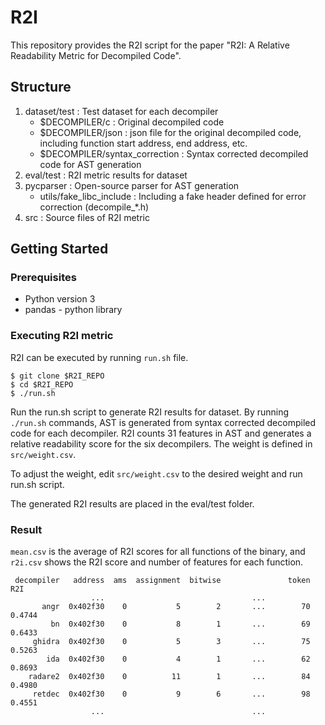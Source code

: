 # R2I
This repository provides the R2I script for the paper "R2I: A Relative Readability Metric for Decompiled Code".

## Structure
1. dataset/test : Test dataset for each decompiler
    * $DECOMPILER/c : Original decompiled code
    * $DECOMPILER/json : json file for the original decompiled code, including function start address, end address, etc.
    * $DECOMPILER/syntax_correction : Syntax corrected decompiled code for AST generation
2. eval/test : R2I metric results for dataset
3. pycparser : Open-source parser for AST generation
    * utils/fake_libc_include : Including a fake header defined for error correction (decompile_*.h)
4. src : Source files of R2I metric

## Getting Started
### Prerequisites
* Python version 3
* pandas - python library
### Executing R2I metric
R2I can be executed by running `run.sh` file.
```
$ git clone $R2I_REPO
$ cd $R2I_REPO
$ ./run.sh
```
Run the run.sh script to generate R2I results for dataset. By running `./run.sh` commands, AST is generated from syntax corrected decompiled code for each decompiler. R2I counts 31 features in AST and generates a relative readability score for the six decompilers. The weight is defined in `src/weight.csv`.

To adjust the weight, edit `src/weight.csv` to the desired weight and run run.sh script.

The generated R2I results are placed in the eval/test folder.

### Result
`mean.csv` is the average of R2I scores for all functions of the binary, and `r2i.csv` shows the R2I score and number of features for each function.
```
 decompiler   address  ams  assignment  bitwise               token        R2I
                  ...                                 ...
       angr  0x402f30    0           5        2       ...        70     0.4744
         bn  0x402f30    0           8        1       ...        69     0.6433
     ghidra  0x402f30    0           5        3       ...        75     0.5263 
        ida  0x402f30    0           4        1       ...        62     0.8693
    radare2  0x402f30    0          11        1       ...        84     0.4980
     retdec  0x402f30    0           9        6       ...        98     0.4551
                  ...                                 ...
```

